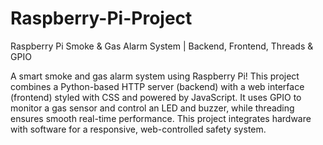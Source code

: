 # Raspberry-Pi-Project
Raspberry Pi Smoke &amp; Gas Alarm System | Backend, Frontend, Threads &amp; GPIO


A smart smoke and gas alarm system using Raspberry Pi! This project combines a Python-based HTTP server (backend) with a web interface (frontend) styled with CSS and powered by JavaScript. It uses GPIO to monitor a gas sensor and control an LED and buzzer, while threading ensures smooth real-time performance. This project integrates hardware with software for a responsive, web-controlled safety system.

